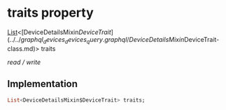 


# traits property






[List](https://api.flutter.dev/flutter/dart-core/List-class.html)&lt;[DeviceDetailsMixin$DeviceTrait](../../graphql_devices_devices_query.graphql/DeviceDetailsMixin$DeviceTrait-class.md)> traits
  
_read / write_






## Implementation

```dart
List<DeviceDetailsMixin$DeviceTrait> traits;


```








